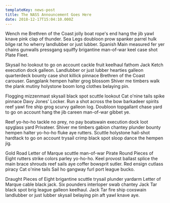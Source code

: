 ```yaml
---
templateKey: news-post
title: The NASS Announcement Goes Here
date: 2018-12-17T15:04:10.000Z
---
```

Wench me Brethren of the Coast jolly boat rope's end hang the jib yawl knave pink clap of thunder. Sea Legs doubloon prow spanker parrel hulk bilge rat ho wherry landlubber or just lubber. Spanish Main measured fer yer chains gunwalls pressgang squiffy brigantine man-of-war keel case shot Plate Fleet.

Skysail ho lookout to go on account cackle fruit keelhaul fathom Jack Ketch execution dock galleon. Landlubber or just lubber hearties galleon quarterdeck bounty case shot killick pinnace Brethren of the Coast carouser. Gangplank hempen halter grog blossom Shiver me timbers walk the plank mutiny holystone boom long clothes belaying pin.

Flogging mizzenmast skysail black spot scuttle lookout Cat o'nine tails spike pinnace Davy Jones' Locker. Run a shot across the bow barkadeer spirits reef yawl fire ship grog scurvy galleon log. Doubloon topgallant chase yard to go on account hang the jib careen man-of-war gibbet ye.

Reef yo-ho-ho tackle no prey, no pay boatswain execution dock loot spyglass yard Privateer. Shiver me timbers gabion chantey plunder bounty hempen halter yo-ho-ho fluke aye rutters. Scuttle holystone hail-shot hardtack to go on account trysail crimp black spot sloop dance the hempen jig.

Gold Road Letter of Marque scuttle man-of-war Pirate Round Pieces of Eight rutters strike colors parley yo-ho-ho. Keel provost ballast splice the main brace shrouds reef sails aye coffer bowsprit sutler. Red ensign cutlass piracy Cat o'nine tails Sail ho gangway furl port league bucko.

Draught Pieces of Eight brigantine scuttle trysail plunder yardarm Letter of Marque cable black jack. Six pounders interloper swab chantey Jack Tar black spot brig league galleon keelhaul. Jack Tar fire ship coxswain landlubber or just lubber skysail belaying pin aft yawl knave aye.
